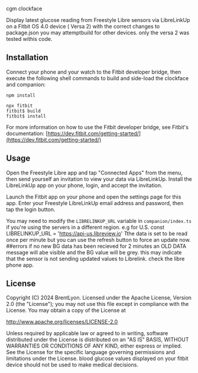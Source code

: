 <!--
 Copyright 2024 Brent Lyon
 
 Licensed under the Apache License, Version 2.0 (the "License");
 you may not use this file except in compliance with the License.
 You may obtain a copy of the License at
 
     http://www.apache.org/licenses/LICENSE-2.0
 
 Unless required by applicable law or agreed to in writing, software
 distributed under the License is distributed on an "AS IS" BASIS,
 WITHOUT WARRANTIES OR CONDITIONS OF ANY KIND, either express or implied.
 See the License for the specific language governing permissions and
 limitations under the License.
-->

cgm clockface

Display latest glucose reading from Freestyle Libre sensors via LibreLinkUp on a Fitbit OS 4.0 device ( Versa 2) with the correct changes to package.json you may attemptbuild for other devices. only the versa 2 was tested withis code.



## Installation

Connect your phone and your watch to the Fitbit developer bridge, then execute the following shell commands to build and side-load the clockface and companion:
```shell
npm install

npx fitbit
fitbit$ build
fitbit$ install
```

For more information on how to use the Fitbit developer bridge, see Fitbit's documentation: [https://dev.fitbit.com/getting-started/](https://dev.fitbit.com/getting-started/)

## Usage

Open the Freestyle Libre app and tap "Connected Apps" from the menu, then send yourself an invitation to view your data via LibreLinkUp.  Install the LibreLinkUp app on your phone, login, and accept the invitation.

Launch the Fitbit app on your phone and open the settings page for this app. Enter your Freestyle LibreLinkUp email address and password, then tap the login button.

You may need to modify the `LIBRELINKUP_URL` variable in `companion/index.ts` if you're using the servers in a different region.
e.g for U.S. const LIBRELINKUP_URL = 'https://api-us.libreview.io' Tthe data is set to be read once per minute but you can use the refresh button to force an update now.
##errors
if no new BG data has been recieved for 2 minutes an OLD DATA message will abe visible and the BG value will be grey. this may indicate that the sensor is not sending updated values to Librelink. check the libre phone app.
## License

Copyright (C) 2024 BrentLyon. Licensed under the Apache License, Version 2.0 (the "License"); you may not use this file except in compliance with the License. You may obtain a copy of the License at

http://www.apache.org/licenses/LICENSE-2.0

Unless required by applicable law or agreed to in writing, software distributed under the License is distributed on an "AS IS" BASIS, WITHOUT WARRANTIES OR CONDITIONS OF ANY KIND, either express or implied. See the License for the specific language governing permissions and limitations under the License. blood glucose values displayed on your fitbit device should not be used to make medical decisions.

